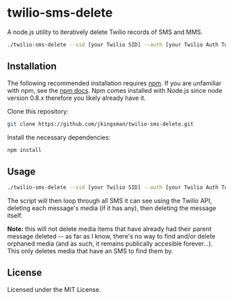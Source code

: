 # twilio-sms-delete


A node.js utility to iteratively delete Twilio records of SMS and MMS.

```bash
./twilio-sms-delete --sid [your Twilio SID] --auth [your Twilio Auth Token]
```

## Installation
The following recommended installation requires [npm](https://npmjs.org/). If you are unfamiliar with npm, see the [npm docs](https://npmjs.org/doc/). Npm comes installed with Node.js since node version 0.8.x therefore you likely already have it.

Clone this repository:

```bash
git clone https://github.com/jkingsman/twilio-sms-delete.git
```

Install the necessary dependencies:

```bash
npm install
```

## Usage

```bash
./twilio-sms-delete --sid [your Twilio SID] --auth [your Twilio Auth Token]
```

The script will then loop through all SMS it can see using the Twilio API, deleting each message's media (if it has any), then deleting the message itself.

**Note:** this will not delete media items that have already had their parent message deleted -- as far as I know, there's no way to find and/or delete orphaned media (and as such, it remains publically accesible forever...). This only deletes media that have an SMS to find them by.

## License

Licensed under the MIT License.
